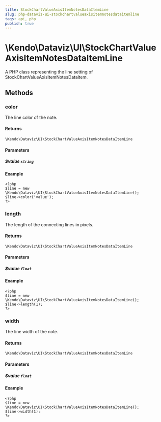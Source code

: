 ```yaml
---
title: StockChartValueAxisItemNotesDataItemLine
slug: php-dataviz-ui-stockchartvalueaxisitemnotesdataitemline
tags: api, php
publish: true
---
```


# \Kendo\Dataviz\UI\StockChartValueAxisItemNotesDataItemLine

A PHP class representing the line setting of StockChartValueAxisItemNotesDataItem.


## Methods

### color
The line color of the note.

#### Returns
`\Kendo\Dataviz\UI\StockChartValueAxisItemNotesDataItemLine`

#### Parameters

##### $value `string`



#### Example 
    <?php
    $line = new \Kendo\Dataviz\UI\StockChartValueAxisItemNotesDataItemLine();
    $line->color('value');
    ?>

### length
The length of the connecting lines in pixels.

#### Returns
`\Kendo\Dataviz\UI\StockChartValueAxisItemNotesDataItemLine`

#### Parameters

##### $value `float`



#### Example 
    <?php
    $line = new \Kendo\Dataviz\UI\StockChartValueAxisItemNotesDataItemLine();
    $line->length(1);
    ?>

### width
The line width of the note.

#### Returns
`\Kendo\Dataviz\UI\StockChartValueAxisItemNotesDataItemLine`

#### Parameters

##### $value `float`



#### Example 
    <?php
    $line = new \Kendo\Dataviz\UI\StockChartValueAxisItemNotesDataItemLine();
    $line->width(1);
    ?>

 
